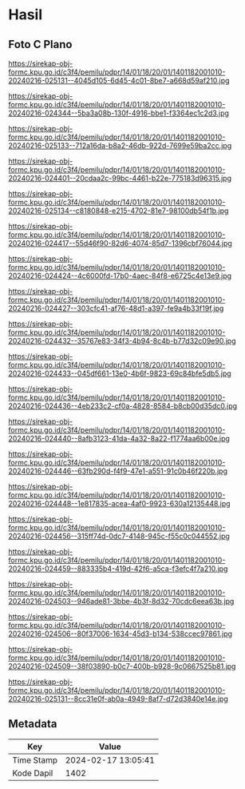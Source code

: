 # Hasil

## Foto C Plano

https://sirekap-obj-formc.kpu.go.id/c3f4/pemilu/pdpr/14/01/18/20/01/1401182001010-20240216-025131--4045d105-6d45-4c01-8be7-a668d59af210.jpg

https://sirekap-obj-formc.kpu.go.id/c3f4/pemilu/pdpr/14/01/18/20/01/1401182001010-20240216-024344--5ba3a08b-130f-4916-bbe1-f3364ec1c2d3.jpg

https://sirekap-obj-formc.kpu.go.id/c3f4/pemilu/pdpr/14/01/18/20/01/1401182001010-20240216-025133--712a16da-b8a2-46db-922d-7699e59ba2cc.jpg

https://sirekap-obj-formc.kpu.go.id/c3f4/pemilu/pdpr/14/01/18/20/01/1401182001010-20240216-024401--20cdaa2c-99bc-4461-b22e-775183d96315.jpg

https://sirekap-obj-formc.kpu.go.id/c3f4/pemilu/pdpr/14/01/18/20/01/1401182001010-20240216-025134--c8180848-e215-4702-81e7-98100db54f1b.jpg

https://sirekap-obj-formc.kpu.go.id/c3f4/pemilu/pdpr/14/01/18/20/01/1401182001010-20240216-024417--55d46f90-82d6-4074-85d7-1396cbf76044.jpg

https://sirekap-obj-formc.kpu.go.id/c3f4/pemilu/pdpr/14/01/18/20/01/1401182001010-20240216-024424--4c6000fd-17b0-4aec-84f8-e6725c4e13e9.jpg

https://sirekap-obj-formc.kpu.go.id/c3f4/pemilu/pdpr/14/01/18/20/01/1401182001010-20240216-024427--303cfc41-af76-48d1-a397-fe9a4b33f19f.jpg

https://sirekap-obj-formc.kpu.go.id/c3f4/pemilu/pdpr/14/01/18/20/01/1401182001010-20240216-024432--35767e83-34f3-4b94-8c4b-b77d32c09e90.jpg

https://sirekap-obj-formc.kpu.go.id/c3f4/pemilu/pdpr/14/01/18/20/01/1401182001010-20240216-024433--045df661-13e0-4b6f-9823-69c84bfe5db5.jpg

https://sirekap-obj-formc.kpu.go.id/c3f4/pemilu/pdpr/14/01/18/20/01/1401182001010-20240216-024436--4eb233c2-cf0a-4828-8584-b8cb00d35dc0.jpg

https://sirekap-obj-formc.kpu.go.id/c3f4/pemilu/pdpr/14/01/18/20/01/1401182001010-20240216-024440--8afb3123-41da-4a32-8a22-f1774aa6b00e.jpg

https://sirekap-obj-formc.kpu.go.id/c3f4/pemilu/pdpr/14/01/18/20/01/1401182001010-20240216-024446--63fb290d-f4f9-47e1-a551-91c0b46f220b.jpg

https://sirekap-obj-formc.kpu.go.id/c3f4/pemilu/pdpr/14/01/18/20/01/1401182001010-20240216-024448--1e817835-acea-4af0-9923-630a12135448.jpg

https://sirekap-obj-formc.kpu.go.id/c3f4/pemilu/pdpr/14/01/18/20/01/1401182001010-20240216-024456--315ff74d-0dc7-4148-945c-f55c0c044552.jpg

https://sirekap-obj-formc.kpu.go.id/c3f4/pemilu/pdpr/14/01/18/20/01/1401182001010-20240216-024459--883335b4-419d-42f6-a5ca-f3efc4f7a210.jpg

https://sirekap-obj-formc.kpu.go.id/c3f4/pemilu/pdpr/14/01/18/20/01/1401182001010-20240216-024503--946ade81-3bbe-4b3f-8d32-70cdc6eea63b.jpg

https://sirekap-obj-formc.kpu.go.id/c3f4/pemilu/pdpr/14/01/18/20/01/1401182001010-20240216-024506--80f37006-1634-45d3-b134-538ccec97861.jpg

https://sirekap-obj-formc.kpu.go.id/c3f4/pemilu/pdpr/14/01/18/20/01/1401182001010-20240216-024509--38f03890-b0c7-400b-b928-9c0667525b81.jpg

https://sirekap-obj-formc.kpu.go.id/c3f4/pemilu/pdpr/14/01/18/20/01/1401182001010-20240216-025131--8cc31e0f-ab0a-4949-8af7-d72d3840e14e.jpg


## Metadata

| Key        | Value               |
| ---------- | ------------------- |
| Time Stamp | 2024-02-17 13:05:41 |
| Kode Dapil | 1402                |



